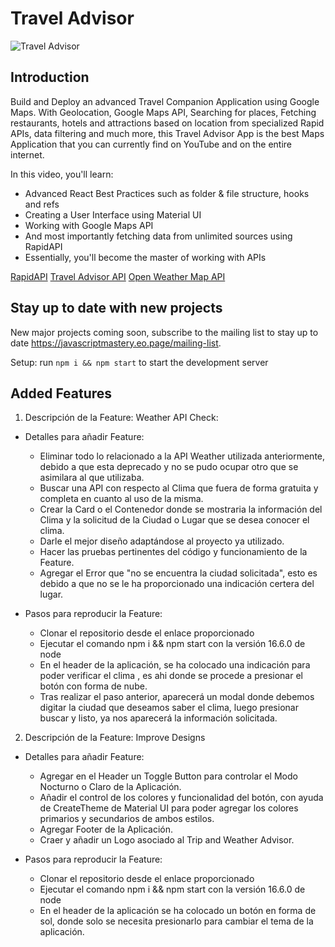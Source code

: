 # Travel Advisor

![Travel Advisor](https://i.ibb.co/qph2cZn/image.pngg)

## Introduction
Build and Deploy an advanced Travel Companion Application using Google Maps. With Geolocation, Google Maps API, Searching for places, Fetching restaurants, hotels and attractions based on location from specialized Rapid APIs, data filtering and much more, this Travel Advisor App is the best Maps Application that you can currently find on YouTube and on the entire internet.

In this video, you'll learn:

- Advanced React Best Practices such as folder & file structure, hooks and refs
- Creating a User Interface using Material UI
- Working with Google Maps API
- And most importantly fetching data from unlimited sources using RapidAPI
- Essentially, you'll become the master of working with APIs

[RapidAPI](https://rapidapi.com/hub?utm_source=youtube.com/JavaScriptMastery&utm_medium=DevRel&utm_campaign=DevRel)
[Travel Advisor API](https://rapidapi.com/apidojo/api/travel-advisor?utm_source=youtube.com/JavaScriptMastery&utm_medium=DevRel&utm_campaign=DevRel)
[Open Weather Map API](https://rapidapi.com/community/api/open-weather-map?utm_source=youtube.com/JavaScriptMastery&utm_medium=DevRel&utm_campaign=DevRel)

## Stay up to date with new projects
New major projects coming soon, subscribe to the mailing list to stay up to date https://javascriptmastery.eo.page/mailing-list.

Setup: run ```npm i && npm start``` to start the development server


## Added Features
1) Descripción de la Feature: Weather API Check: 
- Detalles para añadir Feature: 
	- Eliminar todo lo relacionado a la API Weather utilizada anteriormente, debido a que esta deprecado 
	  y no se pudo ocupar otro que se asimilara al que utilizaba.
	- Buscar una API con respecto al Clima que fuera de forma gratuita y completa en cuanto al uso de la misma.
	- Crear la Card o el Contenedor donde se mostraria la información del Clima y la solicitud de la Ciudad o Lugar
	  que se desea conocer el clima.
	- Darle el mejor diseño adaptándose al proyecto ya utilizado.
	- Hacer las pruebas pertinentes del código y funcionamiento de la Feature.
	- Agregar el Error que "no se encuentra la ciudad solicitada", esto es debido a que no
	  se le ha proporcionado una indicación certera del lugar.

- Pasos para reproducir la Feature:
	- Clonar el repositorio desde el enlace proporcionado
	- Ejecutar el comando npm i && npm start con la versión 16.6.0 de node
	- En el header de la aplicación, se ha colocado una indicación para poder verificar el clima
	  , es ahi donde se procede a presionar el botón con forma de nube.
	- Tras realizar el paso anterior, aparecerá un modal donde debemos digitar la ciudad que deseamos saber el clima, luego presionar buscar
	  y listo, ya nos aparecerá la información solicitada.


 2) Descripción de la Feature: Improve Designs
- Detalles para añadir Feature: 
	- Agregar en el Header un Toggle Button para controlar el Modo Nocturno o Claro de la Aplicación.
	- Añadir el control de los colores y funcionalidad del botón, con ayuda de CreateTheme de Material UI
	  para poder agregar los colores primarios y secundarios de ambos estilos.
	- Agregar Footer de la Aplicación.
	- Craer y añadir un Logo asociado al Trip and Weather Advisor.

 - Pasos para reproducir la Feature:
	- Clonar el repositorio desde el enlace proporcionado
	- Ejecutar el comando npm i && npm start con la versión 16.6.0 de node
	- En el header de la aplicación se ha colocado un botón en forma de sol, donde solo se necesita presionarlo para cambiar 
	  el tema de la aplicación.


